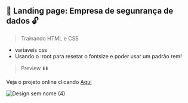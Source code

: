 ## 🔐 Landing page: Empresa de segunrança de dados 🔓
> Trainando HTML e CSS
* variaveis css
* Usando o :root para resetar o fontsize e poder usar um padrão rem!

 
    
>  Preview ⬇️⬇️
 <p>Veja o projeto online clicando <a href="https://rocketsectt.netlify.app/">Aqui</a></p>

![Design sem nome (4)](https://user-images.githubusercontent.com/107922389/180274690-ddd67892-8a92-4487-be5c-3a6318263d7d.gif)
    
    


